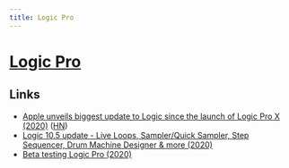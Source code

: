 ```yaml
---
title: Logic Pro
---
```


# [Logic Pro](https://www.apple.com/logic-pro/)

## Links

- [Apple unveils biggest update to Logic since the launch of Logic Pro X (2020)](https://www.apple.com/newsroom/2020/05/apple-unveils-biggest-update-to-logic-since-the-launch-of-logic-pro-x/) ([HN](https://news.ycombinator.com/item?id=23153255))
- [Logic 10.5 update - Live Loops, Sampler/Quick Sampler, Step Sequencer, Drum Machine Designer & more (2020)](https://www.youtube.com/watch?v=VEGgn3y74Dc)
- [Beta testing Logic Pro (2020)](https://twitter.com/takeadaytrip/status/1260295751919300608)
